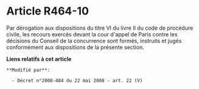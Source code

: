 # Article R464-10

Par dérogation aux dispositions du titre VI du livre II du code de procédure civile, les recours exercés devant la cour
d'appel de Paris contre les décisions du Conseil de la concurrence sont formés, instruits et jugés conformément aux
dispositions de la présente section.

**Liens relatifs à cet article**

	**Modifié par**:

	  - Décret n°2008-484 du 22 mai 2008 - art. 22 (V)
